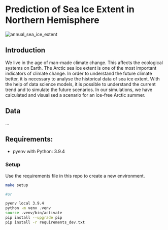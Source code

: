 # Prediction of Sea Ice Extent in Northern Hemisphere

![annual_sea_ice_extent](/images/my_animation5.gif)
## Introduction
We live in the age of man-made climate change. This affects the ecological systems on Earth. The Arctic sea ice extent is one of the most important indicators of climate change. In order to understand the future climate better, it is necessary to analyse the historical data of sea ice extent. With the help of data science models, it is possible to understand the current trend and to simulate the future scenarios. In our simulations, we have calculated and visualised a scenario for an ice-free Arctic summer.

## Data
...

## Requirements:

- pyenv with Python: 3.9.4

### Setup

Use the requirements file in this repo to create a new environment.

```BASH
make setup

#or

pyenv local 3.9.4
python -m venv .venv
source .venv/bin/activate
pip install --upgrade pip
pip install -r requirements_dev.txt
```
